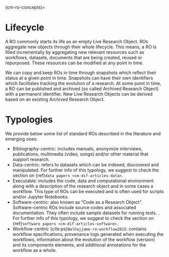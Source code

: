 (cm-ro-concepts)=
# Lifecycle
A RO commonly starts its life as an empty Live Research Object. ROs aggregate new objects through their whole lifecycle. This means, a RO is filled incrementally by aggregating new relevant resources such as workflows, datasets, documents that are being created, reused or repurposed. These resources can be modified at any point in time. 

We can copy and keep ROs in time through snapshots which reflect their status at a given point in time. Snapshots can have their own identifiers which facilitates tracking the evolution of a research. At some point in time, a RO can be published and archived (so called Archived Research Object) with a permanent identifier. New Live Research Objects can be derived based on an existing Archived Research Object.

# Typologies
We provide below some list of standard ROs described in the literature and emerging ones:

- Bibliography-centric: includes manuals, anonymize interviews, publications, multimedia (video, songs) and/or other material that support research.
- Data-centric: refers to datasets which can be indexed, discovered and manipulated. For further info of this typology, we suggest to check the section on {ref}`data papers <cm-dif-articles-data>`.
- Executable: includes the code, data and computational environment along with a description of the research object and in some cases a workflow. This type of ROs can be executed and is often used for scripts and/or Jupyter Notebooks.
- Software-centric: also known as “Code as a Research Object”. Software-centric ROs include source codes and associated documentation. They often include sample datasets for running tests. . For further info of this typology, we suggest to check the section on {ref}`software papers <cm-dif-articles-software>`.
- Workflow-centric {cite:ps}`Belhajjame-ro-workflow2015`: contains workflow specifications, provenance logs generated when executing the workflows, information about the evolution of the workflow (version) and its components elements, and additional annotations for the workflow as a whole.
